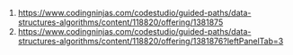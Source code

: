 1. https://www.codingninjas.com/codestudio/guided-paths/data-structures-algorithms/content/118820/offering/1381875
2. https://www.codingninjas.com/codestudio/guided-paths/data-structures-algorithms/content/118820/offering/1381876?leftPanelTab=3
